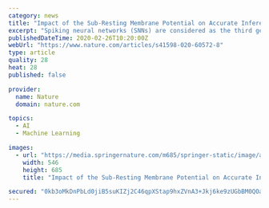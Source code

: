 ```yaml
---
category: news
title: "Impact of the Sub-Resting Membrane Potential on Accurate Inference in Spiking Neural Networks"
excerpt: "Spiking neural networks (SNNs) are considered as the third generation of artificial neural networks, having the potential to improve the energy efficiency of conventional computing systems. Although the firing rate of a spiking neuron is an approximation of rectified linear unit (ReLU) activation in an analog-valued neural network (ANN), there ..."
publishedDateTime: 2020-02-26T10:20:00Z
webUrl: "https://www.nature.com/articles/s41598-020-60572-8"
type: article
quality: 28
heat: 28
published: false

provider:
  name: Nature
  domain: nature.com

topics:
  - AI
  - Machine Learning

images:
  - url: "https://media.springernature.com/m685/springer-static/image/art%3A10.1038%2Fs41598-020-60572-8/MediaObjects/41598_2020_60572_Fig1_HTML.png"
    width: 546
    height: 685
    title: "Impact of the Sub-Resting Membrane Potential on Accurate Inference in Spiking Neural Networks"

secured: "0kb3oMkDnPbLd0jiB5suKIZj2C46qpXStap9hxZVnA3+Jkj6ke9zUGbBM0QOaD31pD3+WGNzGnVgCHCDcAf9CipgNhJYqBMk9yNEyTopnnXSJhWPTJ1gT+V8vuql4eBDmuqeGEPsRU1sGiQ9yaLFF5Dopry+1pTY71grPFw8e3VevU5Ik3wO95zNEbK9juB5lKQexf1wBlkNEDIYEDhyR2cC65G6EuPnve9QWROJyvfEbs/Zk2f43MvgODqTHTKl0UnogR2aZKG4Y1U+OfRSco1Jm6+ZV1fZLkmsUSaCVY5h+9ZduGJQXxwJ5y2QO58v;nlLM6JZMwQp+ZOnZd9MAww=="
---
```


